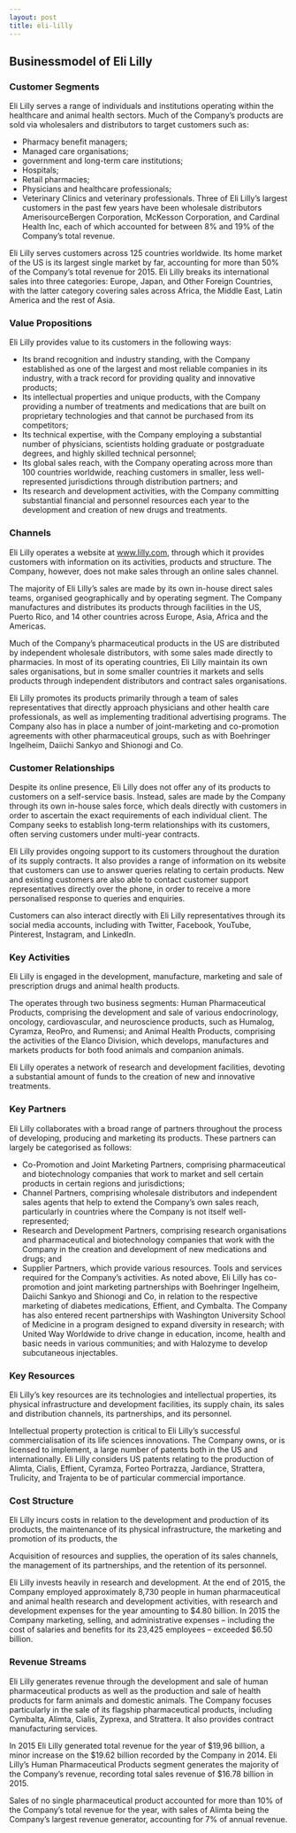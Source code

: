 ```yaml
---
layout: post
title: eli-lilly
---
```


Businessmodel of Eli Lilly
---------------------------

### Customer Segments

Eli Lilly serves a range of individuals and institutions operating within the healthcare and animal health sectors. Much of the Company’s products are sold via wholesalers and distributors to target customers such as:

 * Pharmacy benefit managers;
* Managed care organisations;
* government and long-term care institutions;
* Hospitals;
* Retail pharmacies;
* Physicians and healthcare professionals;
* Veterinary Clinics and veterinary professionals.
 Three of Eli Lilly’s largest customers in the past few years have been wholesale distributors AmerisourceBergen Corporation, McKesson Corporation, and Cardinal Health Inc, each of which accounted for between 8% and 19% of the Company’s total revenue.

Eli Lilly serves customers across 125 countries worldwide. Its home market of the US is its largest single market by far, accounting for more than 50% of the Company’s total revenue for 2015. Eli Lilly breaks its international sales into three categories: Europe, Japan, and Other Foreign Countries, with the latter category covering sales across Africa, the Middle East, Latin America and the rest of Asia.

### Value Propositions

Eli Lilly provides value to its customers in the following ways:

 * Its brand recognition and industry standing, with the Company established as one of the largest and most reliable companies in its industry, with a track record for providing quality and innovative products;
* Its intellectual properties and unique products, with the Company providing a number of treatments and medications that are built on proprietary technologies and that cannot be purchased from its competitors;
* Its technical expertise, with the Company employing a substantial number of physicians, scientists holding graduate or postgraduate degrees, and highly skilled technical personnel;
* Its global sales reach, with the Company operating across more than 100 countries worldwide, reaching customers in smaller, less well-represented jurisdictions through distribution partners; and
* Its research and development activities, with the Company committing substantial financial and personnel resources each year to the development and creation of new drugs and treatments.
 ### Channels

Eli Lilly operates a website at www.lilly.com, through which it provides customers with information on its activities, products and structure. The Company, however, does not make sales through an online sales channel.

The majority of Eli Lilly’s sales are made by its own in-house direct sales teams, organised geographically and by operating segment. The Company manufactures and distributes its products through facilities in the US, Puerto Rico, and 14 other countries across Europe, Asia, Africa and the Americas.

Much of the Company’s pharmaceutical products in the US are distributed by independent wholesale distributors, with some sales made directly to pharmacies. In most of its operating countries, Eli Lilly maintain its own sales organisations, but in some smaller countries it markets and sells products through independent distributors and contract sales organisations.

Eli Lilly promotes its products primarily through a team of sales representatives that directly approach physicians and other health care professionals, as well as implementing traditional advertising programs. The Company also has in place a number of joint-marketing and co-promotion agreements with other pharmaceutical groups, such as with Boehringer Ingelheim, Daiichi Sankyo and Shionogi and Co.

### Customer Relationships

Despite its online presence, Eli Lilly does not offer any of its products to customers on a self-service basis. Instead, sales are made by the Company through its own in-house sales force, which deals directly with customers in order to ascertain the exact requirements of each individual client. The Company seeks to establish long-term relationships with its customers, often serving customers under multi-year contracts.

Eli Lilly provides ongoing support to its customers throughout the duration of its supply contracts. It also provides a range of information on its website that customers can use to answer queries relating to certain products. New and existing customers are also able to contact customer support representatives directly over the phone, in order to receive a more personalised response to queries and enquiries.

Customers can also interact directly with Eli Lilly representatives through its social media accounts, including with Twitter, Facebook, YouTube, Pinterest, Instagram, and LinkedIn.

### Key Activities

Eli Lilly is engaged in the development, manufacture, marketing and sale of prescription drugs and animal health products.

The operates through two business segments: Human Pharmaceutical Products, comprising the development and sale of various endocrinology, oncology, cardiovascular, and neuroscience products, such as Humalog, Cyramza, ReoPro, and Rumensi; and Animal Health Products, comprising the activities of the Elanco Division, which develops, manufactures and markets products for both food animals and companion animals.

Eli Lilly operates a network of research and development facilities, devoting a substantial amount of funds to the creation of new and innovative treatments.

### Key Partners

Eli Lilly collaborates with a broad range of partners throughout the process of developing, producing and marketing its products. These partners can largely be categorised as follows:

 * Co-Promotion and Joint Marketing Partners, comprising pharmaceutical and biotechnology companies that work to market and sell certain products in certain regions and jurisdictions;
* Channel Partners, comprising wholesale distributors and independent sales agents that help to extend the Company’s own sales reach, particularly in countries where the Company is not itself well-represented;
* Research and Development Partners, comprising research organisations and pharmaceutical and biotechnology companies that work with the Company in the creation and development of new medications and drugs; and
* Supplier Partners, which provide various resources. Tools and services required for the Company’s activities.
 As noted above, Eli Lilly has co-promotion and joint marketing partnerships with Boehringer Ingelheim, Daiichi Sankyo and Shionogi and Co, in relation to the respective marketing of diabetes medications, Effient, and Cymbalta. The Company has also entered recent partnerships with Washington University School of Medicine in a program designed to expand diversity in research; with United Way Worldwide to drive change in education, income, health and basic needs in various communities; and with Halozyme to develop subcutaneous injectables.

### Key Resources

Eli Lilly’s key resources are its technologies and intellectual properties, its physical infrastructure and development facilities, its supply chain, its sales and distribution channels, its partnerships, and its personnel.

Intellectual property protection is critical to Eli Lilly’s successful commercialisation of its life sciences innovations. The Company owns, or is licensed to implement, a large number of patents both in the US and internationally. Eli Lilly considers US patents relating to the production of Alimta, Cialis, Effient, Cyramza, Forteo Portrazza, Jardiance, Strattera, Trulicity, and Trajenta to be of particular commercial importance.

### Cost Structure

Eli Lilly incurs costs in relation to the development and production of its products, the maintenance of its physical infrastructure, the marketing and promotion of its products, the

Acquisition of resources and supplies, the operation of its sales channels, the management of its partnerships, and the retention of its personnel.

Eli Lilly invests heavily in research and development. At the end of 2015, the Company employed approximately 8,730 people in human pharmaceutical and animal health research and development activities, with research and development expenses for the year amounting to $4.80 billion. In 2015 the Company marketing, selling, and administrative expenses – including the cost of salaries and benefits for its 23,425 employees – exceeded $6.50 billion.

### Revenue Streams

Eli Lilly generates revenue through the development and sale of human pharmaceutical products as well as the production and sale of health products for farm animals and domestic animals. The Company focuses particularly in the sale of its flagship pharmaceutical products, including Cymbalta, Alimta, Cialis, Zyprexa, and Strattera. It also provides contract manufacturing services.

In 2015 Eli Lilly generated total revenue for the year of $19,96 billion, a minor increase on the $19.62 billion recorded by the Company in 2014. Eli Lilly’s Human Pharmaceutical Products segment generates the majority of the Company’s revenue, recording total sales revenue of $16.78 billion in 2015.

Sales of no single pharmaceutical product accounted for more than 10% of the Company’s total revenue for the year, with sales of Alimta being the Company’s largest revenue generator, accounting for 7% of annual revenue.
